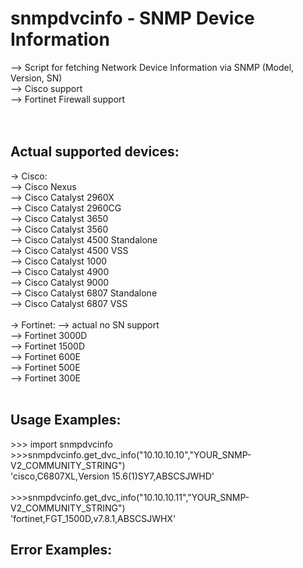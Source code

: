 # snmpdvcinfo - SNMP Device Information
--> Script for fetching Network Device Information via SNMP (Model, Version, SN)  <br />
--> Cisco support <br />
--> Fortinet Firewall support <br />
<br />
<br />
## Actual supported devices:
-> Cisco: <br />
--> Cisco Nexus <br />
--> Cisco Catalyst 2960X <br />
--> Cisco Catalyst 2960CG <br />
--> Cisco Catalyst 3650 <br />
--> Cisco Catalyst 3560 <br />
--> Cisco Catalyst 4500 Standalone<br />
--> Cisco Catalyst 4500 VSS<br />
--> Cisco Catalyst 1000 <br />
--> Cisco Catalyst 4900 <br />
--> Cisco Catalyst 9000 <br />
--> Cisco Catalyst 6807 Standalone <br />
--> Cisco Catalyst 6807 VSS <br />
<br />
-> Fortinet: --> actual no SN support<br />
--> Fortinet 3000D<br />
--> Fortinet 1500D<br />
--> Fortinet 600E<br />
--> Fortinet 500E<br />
--> Fortinet 300E<br />
<br />
## Usage Examples:
\>>> import snmpdvcinfo <br />
\>>>snmpdvcinfo.get_dvc_info("10.10.10.10","YOUR_SNMP-V2_COMMUNITY_STRING")  <br />
'cisco,C6807XL,Version 15.6(1)SY7,ABSCSJWHD' <br />
<br />
\>>>snmpdvcinfo.get_dvc_info("10.10.10.11","YOUR_SNMP-V2_COMMUNITY_STRING")  <br />
'fortinet,FGT_1500D,v7.8.1,ABSCSJWHX'
<br />
## Error Examples:
<br />
